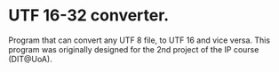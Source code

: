 # UTF 16-32 converter.
Program that can convert any UTF 8 file, to UTF 16 and vice versa. This program was originally designed for the 2nd project of the IP course (DIT@UoA).
